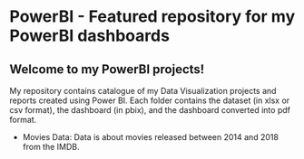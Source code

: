 # PowerBI - Featured repository for my PowerBI dashboards

## Welcome to my PowerBI projects!
My repository contains catalogue of my Data Visualization projects and reports created using Power BI. Each folder contains the dataset (in xlsx or csv format), the dashboard (in pbix), and the dashboard converted into pdf format.

* Movies Data: Data is about movies released between 2014 and 2018 from the IMDB.
